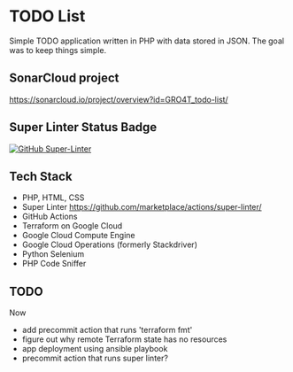# TODO List
Simple TODO application written in PHP with data stored in JSON.
The goal was to keep things simple.

## SonarCloud project
<https://sonarcloud.io/project/overview?id=GRO4T_todo-list/>

## Super Linter Status Badge
[![GitHub Super-Linter](https://github.com/GRO4T/todo-list/workflows/Lint%20Code%20Base/badge.svg)](https://github.com/marketplace/actions/super-linter)

## Tech Stack
* PHP, HTML, CSS
* Super Linter <https://github.com/marketplace/actions/super-linter/>
* GitHub Actions
* Terraform on Google Cloud
* Google Cloud Compute Engine
* Google Cloud Operations (formerly Stackdriver)
* Python Selenium
* PHP Code Sniffer

## TODO
Now
* add precommit action that runs 'terraform fmt'
* figure out why remote Terraform state has no resources
* app deployment using ansible playbook
* precommit action that runs super linter?